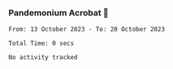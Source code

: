 ### Pandemonium Acrobat 🤸

<!--START_SECTION:waka-->

```all_time
From: 13 October 2023 - To: 20 October 2023

Total Time: 0 secs

No activity tracked
```

<!--END_SECTION:waka-->
